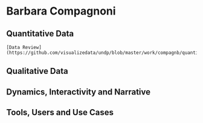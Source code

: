 # Barbara Compagnoni

## Quantitative Data
    [Data Review] (https://github.com/visualizedata/undp/blob/master/work/compagnb/quantitative.md)

## Qualitative Data

## Dynamics, Interactivity and Narrative

## Tools, Users and Use Cases
